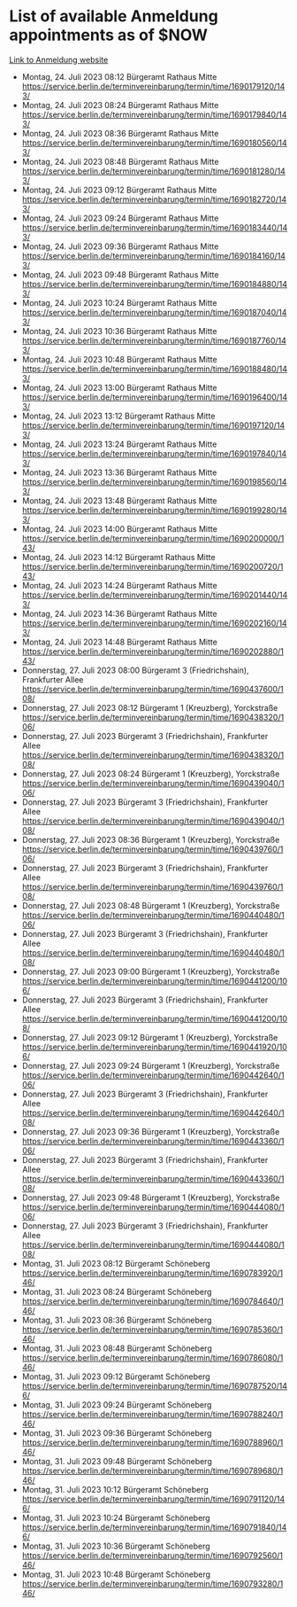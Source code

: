 # List of available Anmeldung appointments as of $NOW
[Link to Anmeldung website](https://service.berlin.de/terminvereinbarung/termin/tag.php?termin=1&anliegen[]=120686&dienstleisterlist=122210,122217,327316,122219,327312,122227,327314,122231,327346,122243,327348,122254,122252,329742,122260,329745,122262,329748,122271,327278,122273,327274,122277,327276,330436,122280,327294,122282,327290,122284,327292,122291,327270,122285,327266,122286,327264,122296,327268,150230,329760,122297,327286,122294,327284,122312,329763,122314,329775,122304,327330,122311,327334,122309,327332,317869,122281,327352,122279,329772,122283,122276,327324,122274,327326,122267,329766,122246,327318,122251,327320,122257,327322,122208,327298,122226,327300&herkunft=http%3A%2F%2Fservice.berlin.de%2Fdienstleistung%2F120686%2F)
- Montag, 24. Juli 2023 08:12 Bürgeramt Rathaus Mitte https://service.berlin.de/terminvereinbarung/termin/time/1690179120/143/
- Montag, 24. Juli 2023 08:24 Bürgeramt Rathaus Mitte https://service.berlin.de/terminvereinbarung/termin/time/1690179840/143/
- Montag, 24. Juli 2023 08:36 Bürgeramt Rathaus Mitte https://service.berlin.de/terminvereinbarung/termin/time/1690180560/143/
- Montag, 24. Juli 2023 08:48 Bürgeramt Rathaus Mitte https://service.berlin.de/terminvereinbarung/termin/time/1690181280/143/
- Montag, 24. Juli 2023 09:12 Bürgeramt Rathaus Mitte https://service.berlin.de/terminvereinbarung/termin/time/1690182720/143/
- Montag, 24. Juli 2023 09:24 Bürgeramt Rathaus Mitte https://service.berlin.de/terminvereinbarung/termin/time/1690183440/143/
- Montag, 24. Juli 2023 09:36 Bürgeramt Rathaus Mitte https://service.berlin.de/terminvereinbarung/termin/time/1690184160/143/
- Montag, 24. Juli 2023 09:48 Bürgeramt Rathaus Mitte https://service.berlin.de/terminvereinbarung/termin/time/1690184880/143/
- Montag, 24. Juli 2023 10:24 Bürgeramt Rathaus Mitte https://service.berlin.de/terminvereinbarung/termin/time/1690187040/143/
- Montag, 24. Juli 2023 10:36 Bürgeramt Rathaus Mitte https://service.berlin.de/terminvereinbarung/termin/time/1690187760/143/
- Montag, 24. Juli 2023 10:48 Bürgeramt Rathaus Mitte https://service.berlin.de/terminvereinbarung/termin/time/1690188480/143/
- Montag, 24. Juli 2023 13:00 Bürgeramt Rathaus Mitte https://service.berlin.de/terminvereinbarung/termin/time/1690196400/143/
- Montag, 24. Juli 2023 13:12 Bürgeramt Rathaus Mitte https://service.berlin.de/terminvereinbarung/termin/time/1690197120/143/
- Montag, 24. Juli 2023 13:24 Bürgeramt Rathaus Mitte https://service.berlin.de/terminvereinbarung/termin/time/1690197840/143/
- Montag, 24. Juli 2023 13:36 Bürgeramt Rathaus Mitte https://service.berlin.de/terminvereinbarung/termin/time/1690198560/143/
- Montag, 24. Juli 2023 13:48 Bürgeramt Rathaus Mitte https://service.berlin.de/terminvereinbarung/termin/time/1690199280/143/
- Montag, 24. Juli 2023 14:00 Bürgeramt Rathaus Mitte https://service.berlin.de/terminvereinbarung/termin/time/1690200000/143/
- Montag, 24. Juli 2023 14:12 Bürgeramt Rathaus Mitte https://service.berlin.de/terminvereinbarung/termin/time/1690200720/143/
- Montag, 24. Juli 2023 14:24 Bürgeramt Rathaus Mitte https://service.berlin.de/terminvereinbarung/termin/time/1690201440/143/
- Montag, 24. Juli 2023 14:36 Bürgeramt Rathaus Mitte https://service.berlin.de/terminvereinbarung/termin/time/1690202160/143/
- Montag, 24. Juli 2023 14:48 Bürgeramt Rathaus Mitte https://service.berlin.de/terminvereinbarung/termin/time/1690202880/143/
- Donnerstag, 27. Juli 2023 08:00 Bürgeramt 3 (Friedrichshain), Frankfurter Allee https://service.berlin.de/terminvereinbarung/termin/time/1690437600/108/
- Donnerstag, 27. Juli 2023 08:12 Bürgeramt 1 (Kreuzberg), Yorckstraße https://service.berlin.de/terminvereinbarung/termin/time/1690438320/106/
- Donnerstag, 27. Juli 2023  Bürgeramt 3 (Friedrichshain), Frankfurter Allee https://service.berlin.de/terminvereinbarung/termin/time/1690438320/108/
- Donnerstag, 27. Juli 2023 08:24 Bürgeramt 1 (Kreuzberg), Yorckstraße https://service.berlin.de/terminvereinbarung/termin/time/1690439040/106/
- Donnerstag, 27. Juli 2023  Bürgeramt 3 (Friedrichshain), Frankfurter Allee https://service.berlin.de/terminvereinbarung/termin/time/1690439040/108/
- Donnerstag, 27. Juli 2023 08:36 Bürgeramt 1 (Kreuzberg), Yorckstraße https://service.berlin.de/terminvereinbarung/termin/time/1690439760/106/
- Donnerstag, 27. Juli 2023  Bürgeramt 3 (Friedrichshain), Frankfurter Allee https://service.berlin.de/terminvereinbarung/termin/time/1690439760/108/
- Donnerstag, 27. Juli 2023 08:48 Bürgeramt 1 (Kreuzberg), Yorckstraße https://service.berlin.de/terminvereinbarung/termin/time/1690440480/106/
- Donnerstag, 27. Juli 2023  Bürgeramt 3 (Friedrichshain), Frankfurter Allee https://service.berlin.de/terminvereinbarung/termin/time/1690440480/108/
- Donnerstag, 27. Juli 2023 09:00 Bürgeramt 1 (Kreuzberg), Yorckstraße https://service.berlin.de/terminvereinbarung/termin/time/1690441200/106/
- Donnerstag, 27. Juli 2023  Bürgeramt 3 (Friedrichshain), Frankfurter Allee https://service.berlin.de/terminvereinbarung/termin/time/1690441200/108/
- Donnerstag, 27. Juli 2023 09:12 Bürgeramt 1 (Kreuzberg), Yorckstraße https://service.berlin.de/terminvereinbarung/termin/time/1690441920/106/
- Donnerstag, 27. Juli 2023 09:24 Bürgeramt 1 (Kreuzberg), Yorckstraße https://service.berlin.de/terminvereinbarung/termin/time/1690442640/106/
- Donnerstag, 27. Juli 2023  Bürgeramt 3 (Friedrichshain), Frankfurter Allee https://service.berlin.de/terminvereinbarung/termin/time/1690442640/108/
- Donnerstag, 27. Juli 2023 09:36 Bürgeramt 1 (Kreuzberg), Yorckstraße https://service.berlin.de/terminvereinbarung/termin/time/1690443360/106/
- Donnerstag, 27. Juli 2023  Bürgeramt 3 (Friedrichshain), Frankfurter Allee https://service.berlin.de/terminvereinbarung/termin/time/1690443360/108/
- Donnerstag, 27. Juli 2023 09:48 Bürgeramt 1 (Kreuzberg), Yorckstraße https://service.berlin.de/terminvereinbarung/termin/time/1690444080/106/
- Donnerstag, 27. Juli 2023  Bürgeramt 3 (Friedrichshain), Frankfurter Allee https://service.berlin.de/terminvereinbarung/termin/time/1690444080/108/
- Montag, 31. Juli 2023 08:12 Bürgeramt Schöneberg https://service.berlin.de/terminvereinbarung/termin/time/1690783920/146/
- Montag, 31. Juli 2023 08:24 Bürgeramt Schöneberg https://service.berlin.de/terminvereinbarung/termin/time/1690784640/146/
- Montag, 31. Juli 2023 08:36 Bürgeramt Schöneberg https://service.berlin.de/terminvereinbarung/termin/time/1690785360/146/
- Montag, 31. Juli 2023 08:48 Bürgeramt Schöneberg https://service.berlin.de/terminvereinbarung/termin/time/1690786080/146/
- Montag, 31. Juli 2023 09:12 Bürgeramt Schöneberg https://service.berlin.de/terminvereinbarung/termin/time/1690787520/146/
- Montag, 31. Juli 2023 09:24 Bürgeramt Schöneberg https://service.berlin.de/terminvereinbarung/termin/time/1690788240/146/
- Montag, 31. Juli 2023 09:36 Bürgeramt Schöneberg https://service.berlin.de/terminvereinbarung/termin/time/1690788960/146/
- Montag, 31. Juli 2023 09:48 Bürgeramt Schöneberg https://service.berlin.de/terminvereinbarung/termin/time/1690789680/146/
- Montag, 31. Juli 2023 10:12 Bürgeramt Schöneberg https://service.berlin.de/terminvereinbarung/termin/time/1690791120/146/
- Montag, 31. Juli 2023 10:24 Bürgeramt Schöneberg https://service.berlin.de/terminvereinbarung/termin/time/1690791840/146/
- Montag, 31. Juli 2023 10:36 Bürgeramt Schöneberg https://service.berlin.de/terminvereinbarung/termin/time/1690792560/146/
- Montag, 31. Juli 2023 10:48 Bürgeramt Schöneberg https://service.berlin.de/terminvereinbarung/termin/time/1690793280/146/
